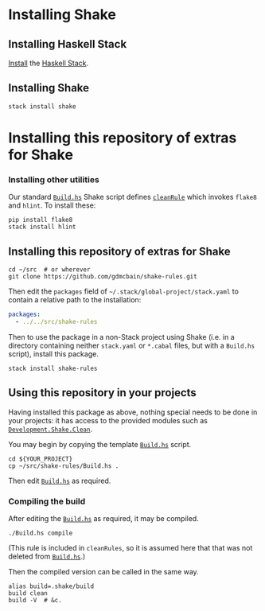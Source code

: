 # Installing Shake

## Installing Haskell Stack

[Install](https://docs.haskellstack.org/en/stable/README/#how-to-install)
the [Haskell Stack](https://haskellstack.org).

## Installing Shake

```shell
stack install shake
```

# Installing this repository of extras for Shake

### Installing other utilities

Our standard [`Build.hs`](Build.hs) Shake script defines
[`cleanRule`](Development/Shake/Clean.hs) which invokes `flake8` and
`hlint`.  To install these:

```shell
pip install flake8
stack install hlint
```

## Installing this repository of extras for Shake

```shell
cd ~/src  # or wherever
git clone https://github.com/gdmcbain/shake-rules.git
```

Then edit the `packages` field of `~/.stack/global-project/stack.yaml` to contain a relative path to the installation:
```yaml
packages:
  - ../../src/shake-rules
```

Then to use the package in a non-Stack project using Shake (i.e. in a
directory containing neither `stack.yaml` or `*.cabal` files, but with
a `Build.hs` script), install this package.

```shell
stack install shake-rules
```

## Using this repository in your projects

Having installed this package as above, nothing special needs to be
done in your projects: it has access to the provided modules such as
[`Development.Shake.Clean`](src/Development/Shake/Clean.hs).

You may begin by copying the template [`Build.hs`](Build.hs) script.

```shell
cd ${YOUR_PROJECT}
cp ~/src/shake-rules/Build.hs .
```

Then edit [`Build.hs`](Build.hs) as required.

### Compiling the build

After editing the [`Build.hs`](Build.hs) as required, it may be compiled.

```shell
./Build.hs compile
```

(This rule is included in `cleanRules`, so it is assumed here that
that was not deleted from [`Build.hs`](Build.hs).)

Then the compiled version can be called in the same way.

```shell
alias build=.shake/build
build clean
build -V  # &c.
```
